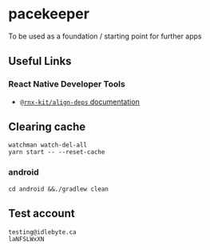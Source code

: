 # pacekeeper
To be used as a foundation / starting point for further apps

## Useful Links
### React Native Developer Tools
* [`@rnx-kit/align-deps` documentation](https://microsoft.github.io/rnx-kit/docs/tools/align-deps)

## Clearing cache
```
watchman watch-del-all
yarn start -- --reset-cache
```
### android
```
cd android &&./gradlew clean
```

## Test account
```
testing@idlebyte.ca
laNFSLWxXN
```